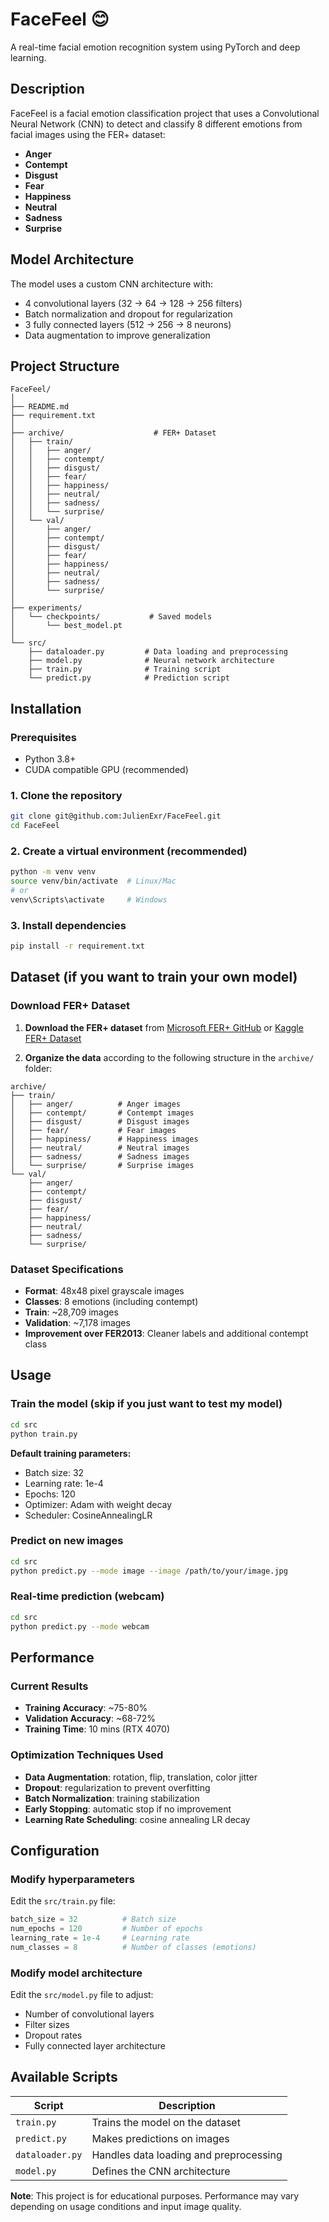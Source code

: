 # FaceFeel 😊

A real-time facial emotion recognition system using PyTorch and deep learning.

## Description

FaceFeel is a facial emotion classification project that uses a Convolutional Neural Network (CNN) to detect and classify 8 different emotions from facial images using the FER+ dataset:

- **Anger** 
- **Contempt** 
- **Disgust** 
- **Fear** 
- **Happiness** 
- **Neutral** 
- **Sadness** 
- **Surprise** 

## Model Architecture

The model uses a custom CNN architecture with:
- 4 convolutional layers (32 → 64 → 128 → 256 filters)
- Batch normalization and dropout for regularization
- 3 fully connected layers (512 → 256 → 8 neurons)
- Data augmentation to improve generalization

## Project Structure

```
FaceFeel/
│
├── README.md
├── requirement.txt
│
├── archive/                    # FER+ Dataset
│   ├── train/
│   │   ├── anger/
│   │   ├── contempt/
│   │   ├── disgust/
│   │   ├── fear/
│   │   ├── happiness/
│   │   ├── neutral/
│   │   ├── sadness/
│   │   └── surprise/
│   └── val/
│       ├── anger/
│       ├── contempt/
│       ├── disgust/
│       ├── fear/
│       ├── happiness/
│       ├── neutral/
│       ├── sadness/
│       └── surprise/
│
├── experiments/
│   └── checkpoints/           # Saved models
│       └── best_model.pt
│
└── src/
    ├── dataloader.py         # Data loading and preprocessing
    ├── model.py              # Neural network architecture
    ├── train.py              # Training script
    └── predict.py            # Prediction script
```

## Installation

### Prerequisites
- Python 3.8+
- CUDA compatible GPU (recommended)

### 1. Clone the repository
```bash
git clone git@github.com:JulienExr/FaceFeel.git
cd FaceFeel
```

### 2. Create a virtual environment (recommended)
```bash
python -m venv venv
source venv/bin/activate  # Linux/Mac
# or
venv\Scripts\activate     # Windows
```

### 3. Install dependencies
```bash
pip install -r requirement.txt
```

## Dataset (if you want to train your own model)

### Download FER+ Dataset

1. **Download the FER+ dataset** from [Microsoft FER+ GitHub](https://github.com/Microsoft/FERPlus) or [Kaggle FER+ Dataset](https://www.kaggle.com/datasets/mahmoudima/ferplus)

2. **Organize the data** according to the following structure in the `archive/` folder:

```
archive/
├── train/
│   ├── anger/          # Anger images
│   ├── contempt/       # Contempt images  
│   ├── disgust/        # Disgust images
│   ├── fear/           # Fear images
│   ├── happiness/      # Happiness images
│   ├── neutral/        # Neutral images
│   ├── sadness/        # Sadness images
│   └── surprise/       # Surprise images
└── val/
    ├── anger/
    ├── contempt/
    ├── disgust/
    ├── fear/
    ├── happiness/
    ├── neutral/
    ├── sadness/
    └── surprise/
```

### Dataset Specifications
- **Format**: 48x48 pixel grayscale images
- **Classes**: 8 emotions (including contempt)
- **Train**: ~28,709 images
- **Validation**: ~7,178 images
- **Improvement over FER2013**: Cleaner labels and additional contempt class

## Usage

### Train the model (skip if you just want to test my model)

```bash
cd src
python train.py
```

**Default training parameters:**
- Batch size: 32
- Learning rate: 1e-4
- Epochs: 120
- Optimizer: Adam with weight decay
- Scheduler: CosineAnnealingLR

### Predict on new images

```bash
cd src
python predict.py --mode image --image /path/to/your/image.jpg
```

### Real-time prediction (webcam)

```bash
cd src
python predict.py --mode webcam
```

## Performance

### Current Results
- **Training Accuracy**: ~75-80%
- **Validation Accuracy**: ~68-72%
- **Training Time**: 10 mins (RTX 4070)

### Optimization Techniques Used
- **Data Augmentation**: rotation, flip, translation, color jitter
- **Dropout**: regularization to prevent overfitting
- **Batch Normalization**: training stabilization
- **Early Stopping**: automatic stop if no improvement
- **Learning Rate Scheduling**: cosine annealing LR decay

## Configuration

### Modify hyperparameters

Edit the `src/train.py` file:

```python
batch_size = 32          # Batch size
num_epochs = 120         # Number of epochs
learning_rate = 1e-4     # Learning rate
num_classes = 8          # Number of classes (emotions)
```

### Modify model architecture

Edit the `src/model.py` file to adjust:
- Number of convolutional layers
- Filter sizes
- Dropout rates
- Fully connected layer architecture

## Available Scripts

| Script | Description |
|--------|-------------|
| `train.py` | Trains the model on the dataset |
| `predict.py` | Makes predictions on images |
| `dataloader.py` | Handles data loading and preprocessing |
| `model.py` | Defines the CNN architecture |

**Note**: This project is for educational purposes. Performance may vary depending on usage conditions and input image quality.